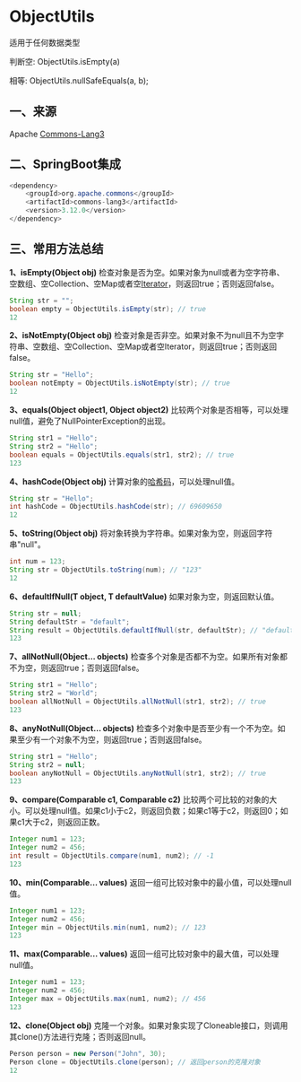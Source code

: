 

# ObjectUtils

适用于任何数据类型

 判断空:  ObjectUtils.isEmpty(a)

相等:  ObjectUtils.nullSafeEquals(a, b);



## 一、来源

Apache [Commons-Lang3](https://so.csdn.net/so/search?q=Commons-Lang3&spm=1001.2101.3001.7020)

## 二、SpringBoot集成

```java
<dependency>
    <groupId>org.apache.commons</groupId>
    <artifactId>commons-lang3</artifactId>
    <version>3.12.0</version>
</dependency>

```

## 三、常用方法总结

**1、isEmpty(Object obj)**
检查对象是否为空。如果对象为null或者为空字符串、空数组、空Collection、空Map或者空[Iterator](https://so.csdn.net/so/search?q=Iterator&spm=1001.2101.3001.7020)，则返回true；否则返回false。

```java
String str = "";
boolean empty = ObjectUtils.isEmpty(str); // true
12
```

**2、isNotEmpty(Object obj)**
检查对象是否非空。如果对象不为null且不为空字符串、空数组、空Collection、空Map或者空Iterator，则返回true；否则返回false。

```java
String str = "Hello";
boolean notEmpty = ObjectUtils.isNotEmpty(str); // true
12
```

**3、equals(Object object1, Object object2)**
比较两个对象是否相等，可以处理null值，避免了NullPointerException的出现。

```java
String str1 = "Hello";
String str2 = "Hello";
boolean equals = ObjectUtils.equals(str1, str2); // true
123
```

**4、hashCode(Object obj)**
计算对象的[哈希码](https://so.csdn.net/so/search?q=哈希码&spm=1001.2101.3001.7020)，可以处理null值。

```java
String str = "Hello";
int hashCode = ObjectUtils.hashCode(str); // 69609650
12
```

**5、toString(Object obj)**
将对象转换为字符串。如果对象为空，则返回字符串"null"。

```java
int num = 123;
String str = ObjectUtils.toString(num); // "123"
12
```

**6、defaultIfNull(T object, T defaultValue)**
如果对象为空，则返回默认值。

```java
String str = null;
String defaultStr = "default";
String result = ObjectUtils.defaultIfNull(str, defaultStr); // "default"
123
```

**7、allNotNull(Object… objects)**
检查多个对象是否都不为空。如果所有对象都不为空，则返回true；否则返回false。

```java
String str1 = "Hello";
String str2 = "World";
boolean allNotNull = ObjectUtils.allNotNull(str1, str2); // true
123
```

**8、anyNotNull(Object… objects)**
检查多个对象中是否至少有一个不为空。如果至少有一个对象不为空，则返回true；否则返回false。

```java
String str1 = "Hello";
String str2 = null;
boolean anyNotNull = ObjectUtils.anyNotNull(str1, str2); // true
123
```

**9、compare(Comparable c1, Comparable c2)**
比较两个可比较的对象的大小。可以处理null值。如果c1小于c2，则返回负数；如果c1等于c2，则返回0；如果c1大于c2，则返回正数。

```java
Integer num1 = 123;
Integer num2 = 456;
int result = ObjectUtils.compare(num1, num2); // -1
123
```

**10、min(Comparable… values)**
返回一组可比较对象中的最小值，可以处理null值。

```java
Integer num1 = 123;
Integer num2 = 456;
Integer min = ObjectUtils.min(num1, num2); // 123
123
```

**11、max(Comparable… values)**
返回一组可比较对象中的最大值，可以处理null值。

```java
Integer num1 = 123;
Integer num2 = 456;
Integer max = ObjectUtils.max(num1, num2); // 456
123
```

**12、clone(Object obj)**
克隆一个对象。如果对象实现了Cloneable接口，则调用其clone()方法进行克隆；否则返回null。

```java
Person person = new Person("John", 30);
Person clone = ObjectUtils.clone(person); // 返回person的克隆对象
12
```